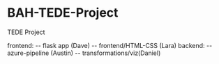 # BAH-TEDE-Project
TEDE Project

frontend: 
-- flask app (Dave)
-- frontend/HTML-CSS (Lara)
backend:
-- azure-pipeline (Austin)
-- transformations/viz(Daniel)

